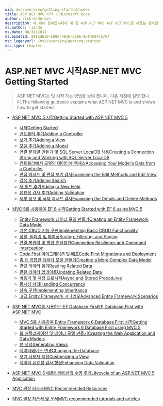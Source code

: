 ```yaml
---
uid: mvc/overview/getting-started/index
title: ASP.NET MVC 시작 | Microsoft Docs
author: rick-anderson
description: 에 대해 알아봅니다에 대 한 ASP.NET MVC ASP.NET MVC를 사용는 강력한 패턴 기반 방식으로 우려 및 필요한 해당 g를 깔끔하게 분리 하는 동적 웹 사이트를 빌드하는 중...
ms.author: riande
ms.date: 08/31/2011
ms.assetid: d916dbe0-1895-491b-8bb6-93f4594ce757
msc.legacyurl: /mvc/overview/getting-started
msc.type: chapter
---
```

<a name="aspnet-mvc-getting-started"></a><span data-ttu-id="dc2b5-103">ASP.NET MVC 시작</span><span class="sxs-lookup"><span data-stu-id="dc2b5-103">ASP.NET MVC Getting Started</span></span>
====================
> <span data-ttu-id="dc2b5-104">ASP.NET MVC는 및 시작 하는 방법을 보여 줍니다. 다음 지침에 설명 합니다.</span><span class="sxs-lookup"><span data-stu-id="dc2b5-104">The following guidance explains what ASP.NET MVC is and shows how to get started.</span></span>


- [<span data-ttu-id="dc2b5-105">ASP.NET MVC 5 시작</span><span class="sxs-lookup"><span data-stu-id="dc2b5-105">Getting Started with ASP.NET MVC 5</span></span>](introduction/index.md)

    - [<span data-ttu-id="dc2b5-106">시작</span><span class="sxs-lookup"><span data-stu-id="dc2b5-106">Getting Started</span></span>](introduction/getting-started.md)
    - [<span data-ttu-id="dc2b5-107">컨트롤러 추가</span><span class="sxs-lookup"><span data-stu-id="dc2b5-107">Adding a Controller</span></span>](introduction/adding-a-controller.md)
    - [<span data-ttu-id="dc2b5-108">보기 추가</span><span class="sxs-lookup"><span data-stu-id="dc2b5-108">Adding a View</span></span>](introduction/adding-a-view.md)
    - [<span data-ttu-id="dc2b5-109">모델 추가</span><span class="sxs-lookup"><span data-stu-id="dc2b5-109">Adding a Model</span></span>](introduction/adding-a-model.md)
    - [<span data-ttu-id="dc2b5-110">연결 문자열 만들기 및 SQL Server LocalDB 사용</span><span class="sxs-lookup"><span data-stu-id="dc2b5-110">Creating a Connection String and Working with SQL Server LocalDB</span></span>](introduction/creating-a-connection-string.md)
    - [<span data-ttu-id="dc2b5-111">컨트롤러에서 모델의 데이터에 액세스</span><span class="sxs-lookup"><span data-stu-id="dc2b5-111">Accessing Your Model's Data from a Controller</span></span>](introduction/accessing-your-models-data-from-a-controller.md)
    - [<span data-ttu-id="dc2b5-112">편집 메서드 및 편집 보기 검사</span><span class="sxs-lookup"><span data-stu-id="dc2b5-112">Examining the Edit Methods and Edit View</span></span>](introduction/examining-the-edit-methods-and-edit-view.md)
    - [<span data-ttu-id="dc2b5-113">검색 추가</span><span class="sxs-lookup"><span data-stu-id="dc2b5-113">Adding Search</span></span>](introduction/adding-search.md)
    - [<span data-ttu-id="dc2b5-114">새 필드 추가</span><span class="sxs-lookup"><span data-stu-id="dc2b5-114">Adding a New Field</span></span>](introduction/adding-a-new-field.md)
    - [<span data-ttu-id="dc2b5-115">유효성 검사 추가</span><span class="sxs-lookup"><span data-stu-id="dc2b5-115">Adding Validation</span></span>](introduction/adding-validation.md)
    - [<span data-ttu-id="dc2b5-116">세부 정보 및 삭제 메서드 검사</span><span class="sxs-lookup"><span data-stu-id="dc2b5-116">Examining the Details and Delete Methods</span></span>](introduction/examining-the-details-and-delete-methods.md)
- [<span data-ttu-id="dc2b5-117">MVC 5를 사용하여 EF 6 시작</span><span class="sxs-lookup"><span data-stu-id="dc2b5-117">Getting Started with EF 6 using MVC 5</span></span>](getting-started-with-ef-using-mvc/index.md)

    - [<span data-ttu-id="dc2b5-118">Entity Framework 데이터 모델 만들기</span><span class="sxs-lookup"><span data-stu-id="dc2b5-118">Creating an Entity Framework Data Model</span></span>](getting-started-with-ef-using-mvc/creating-an-entity-framework-data-model-for-an-asp-net-mvc-application.md)
    - [<span data-ttu-id="dc2b5-119">기본 CRUD 기능 구현</span><span class="sxs-lookup"><span data-stu-id="dc2b5-119">Implementing Basic CRUD Functionality</span></span>](getting-started-with-ef-using-mvc/implementing-basic-crud-functionality-with-the-entity-framework-in-asp-net-mvc-application.md)
    - [<span data-ttu-id="dc2b5-120">정렬, 필터링 및 페이징</span><span class="sxs-lookup"><span data-stu-id="dc2b5-120">Sorting, Filtering, and Paging</span></span>](getting-started-with-ef-using-mvc/sorting-filtering-and-paging-with-the-entity-framework-in-an-asp-net-mvc-application.md)
    - [<span data-ttu-id="dc2b5-121">연결 복원력 및 명령 인터셉션</span><span class="sxs-lookup"><span data-stu-id="dc2b5-121">Connection Resiliency and Command Interception</span></span>](getting-started-with-ef-using-mvc/connection-resiliency-and-command-interception-with-the-entity-framework-in-an-asp-net-mvc-application.md)
    - [<span data-ttu-id="dc2b5-122">Code First 마이그레이션 및 배포</span><span class="sxs-lookup"><span data-stu-id="dc2b5-122">Code First Migrations and Deployment</span></span>](getting-started-with-ef-using-mvc/migrations-and-deployment-with-the-entity-framework-in-an-asp-net-mvc-application.md)
    - [<span data-ttu-id="dc2b5-123">좀 더 복잡한 데이터 모델 만들기</span><span class="sxs-lookup"><span data-stu-id="dc2b5-123">Creating a More Complex Data Model</span></span>](getting-started-with-ef-using-mvc/creating-a-more-complex-data-model-for-an-asp-net-mvc-application.md)
    - [<span data-ttu-id="dc2b5-124">관련 데이터 읽기</span><span class="sxs-lookup"><span data-stu-id="dc2b5-124">Reading Related Data</span></span>](getting-started-with-ef-using-mvc/reading-related-data-with-the-entity-framework-in-an-asp-net-mvc-application.md)
    - [<span data-ttu-id="dc2b5-125">관련 데이터 업데이트</span><span class="sxs-lookup"><span data-stu-id="dc2b5-125">Updating Related Data</span></span>](getting-started-with-ef-using-mvc/updating-related-data-with-the-entity-framework-in-an-asp-net-mvc-application.md)
    - [<span data-ttu-id="dc2b5-126">비동기 및 저장 프로시저</span><span class="sxs-lookup"><span data-stu-id="dc2b5-126">Async and Stored Procedures</span></span>](getting-started-with-ef-using-mvc/async-and-stored-procedures-with-the-entity-framework-in-an-asp-net-mvc-application.md)
    - [<span data-ttu-id="dc2b5-127">동시성 처리</span><span class="sxs-lookup"><span data-stu-id="dc2b5-127">Handling Concurrency</span></span>](getting-started-with-ef-using-mvc/handling-concurrency-with-the-entity-framework-in-an-asp-net-mvc-application.md)
    - [<span data-ttu-id="dc2b5-128">상속 구현</span><span class="sxs-lookup"><span data-stu-id="dc2b5-128">Implementing Inheritance</span></span>](getting-started-with-ef-using-mvc/implementing-inheritance-with-the-entity-framework-in-an-asp-net-mvc-application.md)
    - [<span data-ttu-id="dc2b5-129">고급 Entity Framework 시나리오</span><span class="sxs-lookup"><span data-stu-id="dc2b5-129">Advanced Entity Framework Scenarios</span></span>](getting-started-with-ef-using-mvc/advanced-entity-framework-scenarios-for-an-mvc-web-application.md)
- [<span data-ttu-id="dc2b5-130">ASP.NET MVC를 사용하는 EF Database First</span><span class="sxs-lookup"><span data-stu-id="dc2b5-130">EF Database First with ASP.NET MVC</span></span>](database-first-development/index.md)

    - [<span data-ttu-id="dc2b5-131">MVC 5를 사용하여 Entity Framework 6 Database First 시작</span><span class="sxs-lookup"><span data-stu-id="dc2b5-131">Getting Started with Entity Framework 6 Database First using MVC 5</span></span>](database-first-development/setting-up-database.md)
    - [<span data-ttu-id="dc2b5-132">웹 애플리케이션 및 데이터 모델 만들기</span><span class="sxs-lookup"><span data-stu-id="dc2b5-132">Creating the Web Application and Data Models</span></span>](database-first-development/creating-the-web-application.md)
    - [<span data-ttu-id="dc2b5-133">뷰 생성</span><span class="sxs-lookup"><span data-stu-id="dc2b5-133">Generating Views</span></span>](database-first-development/generating-views.md)
    - [<span data-ttu-id="dc2b5-134">데이터베이스 변경</span><span class="sxs-lookup"><span data-stu-id="dc2b5-134">Changing the Database</span></span>](database-first-development/changing-the-database.md)
    - [<span data-ttu-id="dc2b5-135">보기 사용자 지정</span><span class="sxs-lookup"><span data-stu-id="dc2b5-135">Customizing a View</span></span>](database-first-development/customizing-a-view.md)
    - [<span data-ttu-id="dc2b5-136">데이터 유효성 검사 향상</span><span class="sxs-lookup"><span data-stu-id="dc2b5-136">Enhancing Data Validation</span></span>](database-first-development/enhancing-data-validation.md)
- [<span data-ttu-id="dc2b5-137">ASP.NET MVC 5 애플리케이션의 수명 주기</span><span class="sxs-lookup"><span data-stu-id="dc2b5-137">Lifecycle of an ASP.NET MVC 5 Application</span></span>](lifecycle-of-an-aspnet-mvc-5-application.md)
- [<span data-ttu-id="dc2b5-138">MVC 권장 리소스</span><span class="sxs-lookup"><span data-stu-id="dc2b5-138">MVC Recommended Resources</span></span>](recommended-resources-for-mvc.md)
- [<span data-ttu-id="dc2b5-139">MVC 권장 자습서 및 문서</span><span class="sxs-lookup"><span data-stu-id="dc2b5-139">MVC recommended tutorials and articles</span></span>](mvc-learning-sequence.md)
